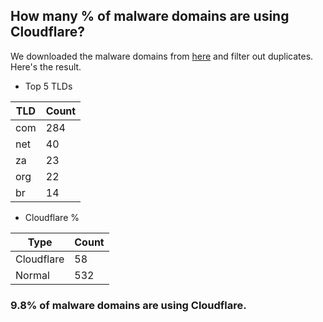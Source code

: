 ## How many % of malware domains are using Cloudflare?


We downloaded the malware domains from [here](https://urlhaus.abuse.ch) and filter out duplicates.
Here's the result.


[//]: # (start replacement)


- Top 5 TLDs

| TLD | Count |
| --- | --- |
| com | 284 |
| net | 40 |
| za | 23 |
| org | 22 |
| br | 14 |


- Cloudflare %

| Type | Count |
| --- | --- |
| Cloudflare | 58 |
| Normal | 532 |


### 9.8% of malware domains are using Cloudflare.